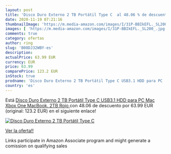 ```yaml
---
layout: post
title: 'Disco Duro Externo 2 TB Portátil Type C  al 48.06 % de descuento'
date: 2020-11-19 07:21:16
thumbnailImage: 'https://m.media-amazon.com/images/I/31P-BBIkEFL._SL200_.jpg'
images: [ 'https://m.media-amazon.com/images/I/31P-BBIkEFL._SL200_.jpg' ]
comments: true
category: ofertas
author: ring
slug: 'B08DJ32WBY-es'
description:
actualPrice: 63.99 EUR
currency: EUR
price: 63.99
comparePrice: 123.2 EUR
inStock: true
prodname: 'Disco Duro Externo 2 TB Portátil Type C USB3.1 HDD para PC  Mac  Xbox One  MacBook. 2TB Rojo '
country: 'es'
---
```


Está [Disco Duro Externo 2 TB Portátil Type C USB3.1 HDD para PC  Mac  Xbox One  MacBook. 2TB Rojo ](https://www.amazon.es/dp/B08DJ32WBY/?tag=tolees-21) con 48.06 de descuento por 63.99 EUR (original: 123.2 EUR) en el siguiente enlace!

[![Disco Duro Externo 2 TB Portátil Type C ](https://m.media-amazon.com/images/I/31P-BBIkEFL._SL200_.jpg)](https://www.amazon.es/dp/B08DJ32WBY/?tag=tolees-21)

[Ver la oferta!!](https://www.amazon.es/dp/B08DJ32WBY/?tag=tolees-21)

Links participate in Amazon Associate program and might generate a comission on qualifying sales


